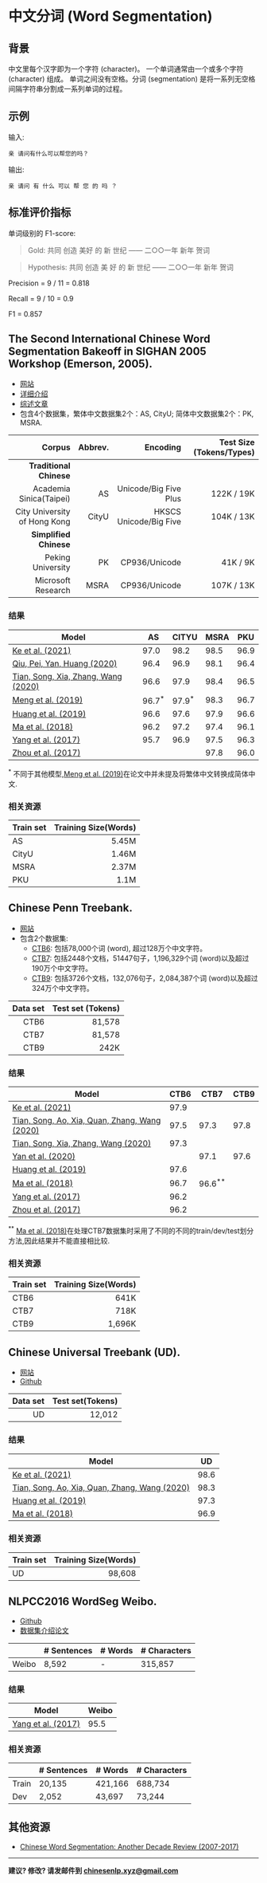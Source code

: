 # 中文分词 (Word Segmentation)


## 背景

中文里每个汉字即为一个字符 (character)。 一个单词通常由一个或多个字符 (character) 组成。 单词之间没有空格。分词 (segmentation) 是将一系列无空格间隔字符串分割成一系列单词的过程。

## 示例

输入:

```
亲 请问有什么可以帮您的吗？
```

输出:

```
亲 请问 有 什么 可以 帮 您 的 吗 ？
```

## 标准评价指标

单词级别的 F1-score:

> Gold: 共同  创造  美好  的  新  世纪  ——  二○○一年  新年  贺词

> Hypothesis: 共同  创造  美  好  的  新  世纪  ——  二○○一年  新年  贺词

Precision = 9 / 11 = 0.818

Recall = 9 / 10 = 0.9

F1 = 0.857


## <span class="t">The Second International Chinese Word Segmentation Bakeoff in SIGHAN 2005 Workshop (Emerson, 2005)</span>.

* [网站](http://sighan.cs.uchicago.edu/bakeoff2005/) 
* [详细介绍](http://sighan.cs.uchicago.edu/bakeoff2005/data/instructions.php.html)
* [综述文章](http://aclweb.org/anthology/I05-3017)
* 包含4个数据集，繁体中文数据集2个：AS, CityU; 简体中文数据集2个：PK, MSRA.

| Corpus | Abbrev. | Encoding | Test Size (Tokens/Types) |
| ---: | ---: | ---: | ---: |
| **Traditional Chinese** |
|Academia Sinica(Taipei)|AS|Unicode/Big Five Plus|122K / 19K|
|City University of Hong Kong|CityU|HKSCS Unicode/Big Five|104K / 13K|
| **Simplified Chinese** |
|Peking University|PK|CP936/Unicode|41K / 9K|
|Microsoft Research|MSRA|CP936/Unicode|107K / 13K|

### 结果

|  Model | AS | CITYU | MSRA | PKU |
| --- | --- | --- | --- | --- |
|  [Ke et al. (2021)](https://aclanthology.org/2021.naacl-main.436/) | 97.0 | 98.2 | 98.5 | 96.9 |
|  [Qiu, Pei, Yan, Huang (2020)](https://aclanthology.org/2020.findings-emnlp.260/) | 96.4 | 96.9 | 98.1 | 96.4 |
|  [Tian, Song, Xia, Zhang, Wang (2020)](https://www.aclweb.org/anthology/2020.acl-main.734/) | 96.6 | 97.9 | 98.4 | 96.5 |
|  [Meng et al. (2019)](https://arxiv.org/abs/1901.10125) | 96.7<sup>*</sup> | 97.9<sup>*</sup> | 98.3 | 96.7 |
|  [Huang et al. (2019)](https://arxiv.org/abs/1903.04190)| 96.6 | 97.6 | 97.9 | 96.6 |
|  [Ma et al. (2018)](http://aclweb.org/anthology/D18-1529) | 96.2 | 97.2 | 97.4 | 96.1 |
|  [Yang et al. (2017)](http://aclweb.org/anthology/P17-1078) | 95.7 | 96.9 | 97.5 | 96.3 |
|  [Zhou et al. (2017)](https://www.aclweb.org/anthology/D17-1079) |  |  | 97.8 | 96.0 |

<sup>*</sup> 不同于其他模型,[Meng et al. (2019)](https://arxiv.org/pdf/1901.10125.pdf)在论文中并未提及将繁体中文转换成简体中文.

### 相关资源

|  Train set | Training Size(Words) |
| --- | ----: |
|  AS | 5.45M |
|  CityU | 1.46M |
|  MSRA | 2.37M |
|  PKU | 1.1M |


## <span class="t">Chinese Penn Treebank</span>.

* [网站](https://verbs.colorado.edu/chinese/ctb.html)
* 包含2个数据集:
  * [CTB6](https://catalog.ldc.upenn.edu/LDC2007T36): 包括78,000个词 (word), 超过128万个中文字符。 
  * [CTB7](https://catalog.ldc.upenn.edu/LDC2010T07): 包括2448个文档，51447句子，1,196,329个词 (word)以及超过190万个中文字符。 
  * [CTB9](https://catalog.ldc.upenn.edu/LDC2016T13): 包括3726个文档，132,076句子，2,084,387个词 (word)以及超过324万个中文字符。 

|Data set|Test set (Tokens)|
| ---: | ---: |
|CTB6|81,578|
|CTB7|81,578|
|CTB9|242K|

### 结果

|  Model | CTB6 | CTB7 | CTB9 |
| --- | --- | --- | --- |
|  [Ke et al. (2021)](https://aclanthology.org/2021.naacl-main.436/) | 97.9 |  |  |
| [Tian, Song, Ao, Xia, Quan, Zhang, Wang (2020)](https://www.aclweb.org/anthology/2020.acl-main.735/) | 97.5 | 97.3 | 97.8 |
| [Tian, Song, Xia, Zhang, Wang (2020)](https://www.aclweb.org/anthology/2020.acl-main.734/) | 97.3 | |
| [Yan et al. (2020)](https://transacl.org/ojs/index.php/tacl/article/view/1876) | | 97.1| 97.6 |
| [Huang et al. (2019)](https://arxiv.org/abs/1903.04190)|97.6| | |
| [Ma et al. (2018)](http://aclweb.org/anthology/D18-1529) | 96.7 | 96.6<sup>**</sup> | |
| [Yang et al. (2017)](http://aclweb.org/anthology/P17-1078) | 96.2 |  | |
| [Zhou et al. (2017)](https://www.aclweb.org/anthology/D17-1079) | 96.2 | | |

<sup>**</sup> [Ma et al. (2018)](http://aclweb.org/anthology/D18-1529)在处理CTB7数据集时采用了不同的不同的train/dev/test划分方法,因此结果并不能直接相比较.

### 相关资源

|  Train set | Training Size(Words) |
| --- | ----: |
|  CTB6 | 641K |
|  CTB7 | 718K |
|  CTB9 | 1,696K |

## <span class="t">Chinese Universal Treebank (UD)</span>.

* [网站](https://universaldependencies.org/)
* [Github](https://github.com/UniversalDependencies/UD_Chinese-GSD)

|Data set|Test set(Tokens)|
| ---: | ---: |
|UD|12,012|

### 结果

|  Model | UD |
| --- | --- | 
|  [Ke et al. (2021)](https://aclanthology.org/2021.naacl-main.436/) | 98.6 |
| [Tian, Song, Ao, Xia, Quan, Zhang, Wang (2020)](https://www.aclweb.org/anthology/2020.acl-main.735/) | 98.3 |
| [Huang et al. (2019)](https://arxiv.org/abs/1903.04190)|97.3 |
| [Ma et al. (2018)](http://aclweb.org/anthology/D18-1529) | 96.9 |

### 相关资源

|  Train set | Training Size(Words) |
| --- | ----: |
|  UD | 98,608 |


## <span class="t">NLPCC2016 WordSeg Weibo</span>.

* [Github](https://github.com/FudanNLP/NLPCC-WordSeg-Weibo)
* [数据集介绍论文](https://link.springer.com/chapter/10.1007/978-3-319-50496-4_84)

|   | # Sentences | # Words | # Characters |
| --- | --- | --- | --- |
| Weibo | 8,592 | - | 315,857 |

### 结果

|  Model | Weibo |
| --- | --- | 
| [Yang et al. (2017)](http://aclweb.org/anthology/P17-1078) | 95.5 | 

### 相关资源

|   | # Sentences | # Words | # Characters |
| --- | --- | --- | --- |
|  Train | 20,135 | 421,166 | 688,734 |
|  Dev | 2,052 | 43,697 | 73,244 |


## 其他资源

* [Chinese Word Segmentation: Another Decade Review (2007-2017)](https://arxiv.org/pdf/1901.06079.pdf)

---

**建议? 修改? 请发邮件到 [chinesenlp.xyz@gmail.com](mailto:chinesenlp.xyz@gmail.com)**


